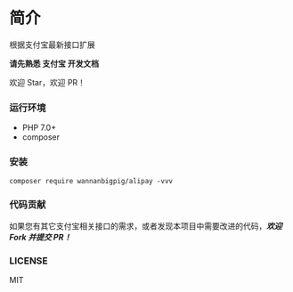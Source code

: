 # 简介

根据支付宝最新接口扩展

**请先熟悉 支付宝 开发文档**

欢迎 Star，欢迎 PR！

### 运行环境

* PHP 7.0+
* composer

### 安装

```text
composer require wannanbigpig/alipay -vvv
```

### 代码贡献

如果您有其它支付宝相关接口的需求，或者发现本项目中需要改进的代码，_**欢迎 Fork 并提交 PR！**_

### LICENSE

MIT

